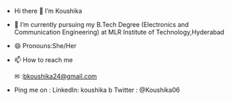 -  Hi there 👋 
     I’m Koushika

- 🌱 I’m currently pursuing my B.Tech Degree 
     (Electronics and Communication Engineering) 
     at MLR Institute of Technology,Hyderabad 
- 😄 Pronouns:She/Her
- 📫 How to reach me 

    ✉ :bkoushika24@gmail.com 
- Ping me on :
   LinkedIn: koushika b
   Twitter : @Koushika06
  

<!---
bkoushika-24/bkoushika-24 is a ✨ special ✨ repository because its `README.md` (this file) appears on your GitHub profile.
You can click the Preview link to take a look at your changes.
--->
